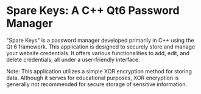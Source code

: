 # Spare Keys: A C++ Qt6 Password Manager

"Spare Keys" is a password manager developed primarily in C++ using the Qt 6 framework. This application is designed to securely store and manage your website credentials. It offers various functionalities to add, edit, and delete credentials, all under a user-friendly interface.

Note: This application utilizes a simple XOR encryption method for storing data. Although it serves for educational purposes, XOR encryption is generally not recommended for secure storage of sensitive information.
